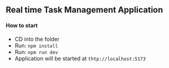 ## Real time Task Management Application

#### How to start
- CD into the folder
- Run: `npm install`
- Run: `npm run dev`
- Application will be started at `thtp://localhost:5173`
